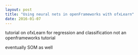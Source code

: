 ```yaml
---
layout: post
title: "Using neural nets in openFrameworks with ofxLearn"
date: 2016-01-07
---
```


tutorial on ofxLearn for regression and classification
not an openframeworks tutorial


eventually SOM as well